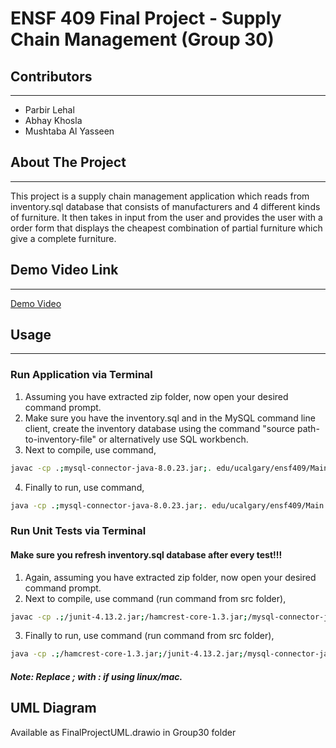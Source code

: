# ENSF 409 Final Project - Supply Chain Management (Group 30)

## Contributors
---
- Parbir Lehal
- Abhay Khosla
- Mushtaba Al Yasseen

## About The Project
---
This project is a supply chain management application which reads from inventory.sql database that consists of manufacturers and 4 different kinds of furniture. It then takes in input from the user and provides the user with a order form that displays the cheapest combination of partial furniture which give a complete furniture.

## Demo Video Link
---
[Demo Video](https://www.youtube.com/watch?v=RVE_cPWRPe0&ab_channel=ParbirLehal)
## Usage
---
### Run Application via Terminal
1. Assuming you have extracted zip folder, now open your desired command prompt.
2. Make sure you have the inventory.sql and in the MySQL command line client, create the inventory database using the command "source path-to-inventory-file" or alternatively use SQL workbench.
3. Next to compile, use command,
```bash
javac -cp .;mysql-connector-java-8.0.23.jar;. edu/ucalgary/ensf409/Main.java
```
4. Finally to run, use command,
```bash
java -cp .;mysql-connector-java-8.0.23.jar;. edu/ucalgary/ensf409/Main
```

### Run Unit Tests via Terminal 
#### Make sure you refresh inventory.sql database after every test!!!
1. Again, assuming you have extracted zip folder, now open your desired command prompt.
2. Next to compile, use command (run command from src folder),
```bash
javac -cp .;/junit-4.13.2.jar;/hamcrest-core-1.3.jar;/mysql-connector-java-8.0.23.jar;. edu/ucalgary/ensf409/<TestClassName.java>
```
3. Finally to run, use command (run command from src folder),
```bash
java -cp .;/hamcrest-core-1.3.jar;/junit-4.13.2.jar;/mysql-connector-java-8.0.23.jar;. org.junit.runner.JUnitCore edu.ucalgary.ensf409.<TestClassName>
```
##### Note: Replace ; with : if using linux/mac.

## UML Diagram
Available as FinalProjectUML.drawio in Group30 folder

